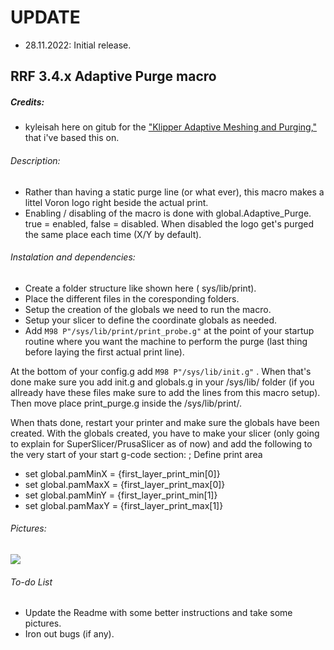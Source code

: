 # UPDATE
- 28.11.2022: Initial release.

## RRF 3.4.x Adaptive Purge macro
##### Credits:
- kyleisah here on gitub for the ["Klipper Adaptive Meshing and Purging,"](https://github.com/kyleisah/Klipper-Adaptive-Meshing-Purging) that i've based this on.

###### Description:
- Rather than having a static purge line (or what ever), this macro makes a littel Voron logo right beside the actual print. 
- Enabling / disabling of the macro is done with global.Adaptive_Purge. true = enabled, false = disabled. When disabled the logo get's purged the same place each time (X/Y by default).

###### Instalation and dependencies:
- Create a folder structure like shown here ( sys/lib/print).
- Place the different files in the coresponding folders.
- Setup the creation of the globals we need to run the macro.
- Setup your slicer to define the coordinate globals as needed.
- Add `M98 P"/sys/lib/print/print_probe.g"` at the point of your startup routine where you want the machine to perform the purge (last thing before laying the first actual print line). 

At the bottom of your config.g add `M98 P"/sys/lib/init.g"` . 
When that's done make sure you add init.g and globals.g in your /sys/lib/ folder (if you allready have these files make sure to add the lines from this macro setup).
Then move place print_purge.g inside the /sys/lib/print/.

When thats done, restart your printer and make sure the globals have been created.
With the globals created, you have to make your slicer (only going to explain for SuperSlicer/PrusaSlicer as of now) and add the following to the very start of your start g-code section:
; Define print area
- set global.pamMinX = {first_layer_print_min[0]}
- set global.pamMaxX = {first_layer_print_max[0]}
- set global.pamMinY = {first_layer_print_min[1]}
- set global.pamMaxY = {first_layer_print_max[1]}

###### Pictures:
![](./pics/1.png)

###### To-do List
- Update the Readme with some better instructions and take some pictures.
- Iron out bugs (if any).

